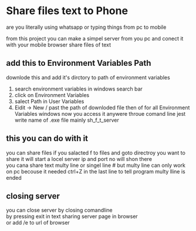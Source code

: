 # Share files text to Phone
are you literally using whatsapp or typing things from pc to mobile  

from this project you can make a simpel server from you pc and conect it with your mobile browser  share files of text

## add this to Environment Variables Path
downlode this and add it's dirctory to path of environment variables  
1. search environment variables in windows search bar
2. click on Environment Variables
3. salect Path in User Variables
4. Eidit -> New / past the path of downloded file then of for all Environment Variables windows
now you access it anywere throue comand line jest write name of .exe file mainly sh_f_t_server 

## this you can do with it 
you can share files if you salacted f to files and goto directroy you want to share it will start a locel server ip and port no will shon there  
you cana share text multy line or singel line # but multy line can only work on pc becouse it needed ctrl+Z in the last line to tell program multy lline is ended

## closing server
you can close server by closing comandline    
by pressing exit in text sharing server page in browser   
or add /e to url of browser